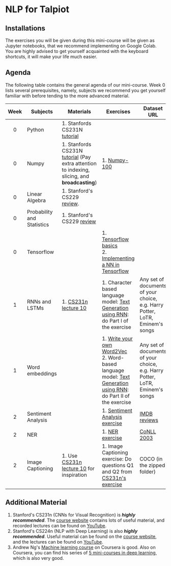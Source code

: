 # NLP for Talpiot

## Installations
The exercises you will be given during this mini-course will be given as Jupyter notebooks, that we recommend implementing on Google Colab. You are highly advised to get yourself acquainted with the keyboard shortcuts, it will make your life much easier. 

## Agenda

The following table contains the general agenda of our mini-course. Week 0 lists several prerequisites, namely, subjects we recommend you get yourself familiar with before tending to the more advanced material.

|  Week  | Subjects | Materials | Exercises | Dataset URL |
| :---: | --- | --- | --- | --- |
| 0 | Python | 1. Stanfords CS231N [tutorial](http://cs231n.github.io/python-numpy-tutorial/) |  |
| 0 | Numpy | 1. Stanfords CS231N [tutorial](http://cs231n.github.io/python-numpy-tutorial/) (Pay extra attention to indexing, slicing, and **broadcasting**)  | 1. [Numpy-100](https://github.com/rougier/numpy-100) |
| 0 | Linear Algebra | 1. Stanford's CS229 [review](http://cs229.stanford.edu/section/cs229-linalg.pdf). | |
| 0 | Probability and Statistics | 1. Stanford's CS229 [review](http://cs229.stanford.edu/section/cs229-prob.pdf) | |
| 0 | Tensorflow |  | 1. [Tensorflow basics](tensorflow) <br> 2. [Implementing a NN in Tensorflow](tensorflow) | |
| 1 | RNNs and LSTMs | 1. [CS231n lecture 10](https://www.youtube.com/watch?v=6niqTuYFZLQ) | 1. Character based language model: [Text Generation using RNN](lstm): do Part I of the exercise | Any set of documents of your choice, <br> e.g. Harry Potter, LoTR, Eminem's songs |
| 1 | Word embeddings |  | 1. [Write your own Word2Vec](word-embeddings) <br> 2. Word-based language model: [Text Generation using RNN](lstm): do Part II of the exercise | Any set of documents of your choice, <br> e.g. Harry Potter, LoTR, Eminem's songs |
| 2 | Sentiment Analysis | | 1. [Sentiment Analysis exercise](sentiment-analysis) | [IMDB reviews](https://www.kaggle.com/iarunava/imdb-movie-reviews-dataset) |
| 2 | NER | | 1. [NER exercise](ner) | [CoNLL 2003](ner/data) |
| 2 | Image Captioning | 1. Use [CS231n lecture 10](https://www.youtube.com/watch?v=6niqTuYFZLQ) for inspiration | 1. Image Captioning exercise: Do questions Q1 and Q2 from [CS231n's exercise](http://cs231n.github.io/assignments2019/assignment3/) | COCO (in the zipped folder) |


## Additional Material
1. Stanford's CS231n (CNNs for Visual Recognition) is ***highly recommended***. The [course website](http://cs231n.stanford.edu/) contains lots of useful material, and recorded lectures can be found on [YouTube](https://www.youtube.com/playlist?list=PL3FW7Lu3i5JvHM8ljYj-zLfQRF3EO8sYv).
1. Stanford's CS224n (NLP with Deep Learning) is also ***highly recommended***. Useful material can be found on the [course website](http://web.stanford.edu/class/cs224n/), and the lectures can be found on [YouTube](https://www.youtube.com/playlist?list=PL3FW7Lu3i5Jsnh1rnUwq_TcylNr7EkRe6).
1. Andrew Ng's [Machine learning course](https://www.coursera.org/learn/machine-learning) on Coursera is good. Also on Coursera, you can find his series of [5 mini-courses in deep learning](https://www.coursera.org/specializations/deep-learning), which is also very good.